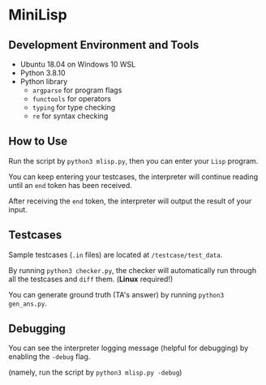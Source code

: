 # MiniLisp
## Development Environment and Tools
- Ubuntu 18.04 on Windows 10 WSL
- Python 3.8.10
- Python library
  - `argparse` for program flags
  - `functools` for operators
  - `typing` for type checking
  - `re` for syntax checking

## How to Use
Run the script by `python3 mlisp.py`, then you can enter your `Lisp` program.

You can keep entering your testcases, the interpreter will continue reading until an `end` token has been received.

After receiving the `end` token, the interpreter will output the result of your input.

## Testcases
Sample testcases (`.in` files) are located at `/testcase/test_data`.

By running `python3 checker.py`, the checker will automatically run through all the testcases and `diff` them. (**Linux** required!)

You can generate ground truth (TA's answer) by running `python3 gen_ans.py`.

## Debugging
You can see the interpreter logging message (helpful for debugging) by enabling the `-debug` flag.

(namely, run the script by `python3 mlisp.py -debug`)